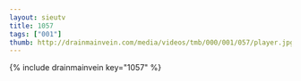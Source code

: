 ```yaml
--- 
layout: sieutv
title: 1057
tags: ["001"]
thumb: http://drainmainvein.com/media/videos/tmb/000/001/057/player.jpg
---
```

{% include drainmainvein key="1057" %} 
